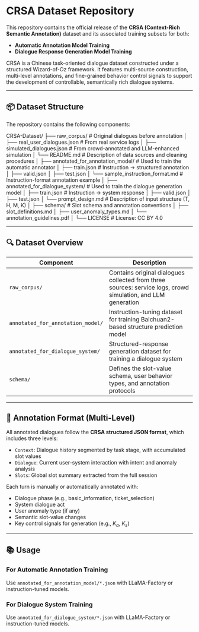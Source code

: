 # CRSA Dataset Repository

This repository contains the official release of the **CRSA (Context-Rich Semantic Annotation)** dataset and its associated training subsets for both:

- **Automatic Annotation Model Training**  
- **Dialogue Response Generation Model Training**

CRSA is a Chinese task-oriented dialogue dataset constructed under a structured Wizard-of-Oz framework. It features multi-source construction, multi-level annotations, and fine-grained behavior control signals to support the development of controllable, semantically rich dialogue systems.

---

## 📦 Dataset Structure

The repository contains the following components:

CRSA-Dataset/
├── raw_corpus/ # Original dialogues before annotation
│ ├── real_user_dialogues.json # From real service logs
│ ├── simulated_dialogues.json # From crowd-annotated and LLM-enhanced simulation
│ └── README.md # Description of data sources and cleaning procedures
│
├── annotated_for_annotation_model/ # Used to train the automatic annotator
│ ├── train.json # Instruction → structured annotation
│ ├── valid.json
│ ├── test.json
│ └── sample_instruction_format.md # Instruction-format annotation example
│
├── annotated_for_dialogue_system/ # Used to train the dialogue generation model
│ ├── train.json # Instruction → system response
│ ├── valid.json
│ ├── test.json
│ └── prompt_design.md # Description of input structure (T, H, M, K)
│
├── schema/ # Slot schema and annotation conventions
│ ├── slot_definitions.md
│ ├── user_anomaly_types.md
│ └── annotation_guidelines.pdf
│
└── LICENSE # License: CC BY 4.0

---

## 🔍 Dataset Overview

| Component                            | Description                                                                 |
|-------------------------------------|-----------------------------------------------------------------------------|
| `raw_corpus/`                       | Contains original dialogues collected from three sources: service logs, crowd simulation, and LLM generation |
| `annotated_for_annotation_model/`  | Instruction-tuning dataset for training Baichuan2-based structure prediction model |
| `annotated_for_dialogue_system/`   | Structured-response generation dataset for training a dialogue system |
| `schema/`                           | Defines the slot-value schema, user behavior types, and annotation protocols |

---

## 🧠 Annotation Format (Multi-Level)

All annotated dialogues follow the **CRSA structured JSON format**, which includes three levels:

- `Context`: Dialogue history segmented by task stage, with accumulated slot values
- `Dialogue`: Current user-system interaction with intent and anomaly analysis
- `Slots`: Global slot summary extracted from the full session

Each turn is manually or automatically annotated with:

- Dialogue phase (e.g., basic_information, ticket_selection)
- System dialogue act
- User anomaly type (if any)
- Semantic slot-value changes
- Key control signals for generation (e.g., $K_a$, $K_s$)

---

## 📚 Usage

### For Automatic Annotation Training

Use `annotated_for_annotation_model/*.json` with LLaMA-Factory or instruction-tuned models.

### For Dialogue System Training

Use `annotated_for_dialogue_system/*.json` with LLaMA-Factory or instruction-tuned models.


